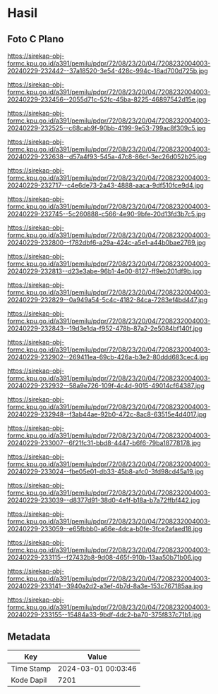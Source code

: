 # Hasil

## Foto C Plano

https://sirekap-obj-formc.kpu.go.id/a391/pemilu/pdpr/72/08/23/20/04/7208232004003-20240229-232442--37a18520-3e54-428c-994c-18ad700d725b.jpg

https://sirekap-obj-formc.kpu.go.id/a391/pemilu/pdpr/72/08/23/20/04/7208232004003-20240229-232456--2055d71c-52fc-45ba-8225-46897542d15e.jpg

https://sirekap-obj-formc.kpu.go.id/a391/pemilu/pdpr/72/08/23/20/04/7208232004003-20240229-232525--c68cab9f-90bb-4199-9e53-799ac8f309c5.jpg

https://sirekap-obj-formc.kpu.go.id/a391/pemilu/pdpr/72/08/23/20/04/7208232004003-20240229-232638--d57a4f93-545a-47c8-86cf-3ec26d052b25.jpg

https://sirekap-obj-formc.kpu.go.id/a391/pemilu/pdpr/72/08/23/20/04/7208232004003-20240229-232717--c4e6de73-2a43-4888-aaca-9df510fce9d4.jpg

https://sirekap-obj-formc.kpu.go.id/a391/pemilu/pdpr/72/08/23/20/04/7208232004003-20240229-232745--5c260888-c566-4e90-9bfe-20d13fd3b7c5.jpg

https://sirekap-obj-formc.kpu.go.id/a391/pemilu/pdpr/72/08/23/20/04/7208232004003-20240229-232800--f782dbf6-a29a-424c-a5e1-a44b0bae2769.jpg

https://sirekap-obj-formc.kpu.go.id/a391/pemilu/pdpr/72/08/23/20/04/7208232004003-20240229-232813--d23e3abe-96b1-4e00-8127-ff9eb201df9b.jpg

https://sirekap-obj-formc.kpu.go.id/a391/pemilu/pdpr/72/08/23/20/04/7208232004003-20240229-232829--0a949a54-5c4c-4182-84ca-7283ef4bd447.jpg

https://sirekap-obj-formc.kpu.go.id/a391/pemilu/pdpr/72/08/23/20/04/7208232004003-20240229-232843--19d3e1da-f952-478b-87a2-2e5084bf140f.jpg

https://sirekap-obj-formc.kpu.go.id/a391/pemilu/pdpr/72/08/23/20/04/7208232004003-20240229-232902--269411ea-69cb-426a-b3e2-80ddd683cec4.jpg

https://sirekap-obj-formc.kpu.go.id/a391/pemilu/pdpr/72/08/23/20/04/7208232004003-20240229-232932--58a9e726-109f-4c4d-9015-49014cf64387.jpg

https://sirekap-obj-formc.kpu.go.id/a391/pemilu/pdpr/72/08/23/20/04/7208232004003-20240229-232948--f3ab44ae-92b0-472c-8ac8-63515e4d4017.jpg

https://sirekap-obj-formc.kpu.go.id/a391/pemilu/pdpr/72/08/23/20/04/7208232004003-20240229-233007--6f21fc31-bbd8-4447-b6f6-79ba18778178.jpg

https://sirekap-obj-formc.kpu.go.id/a391/pemilu/pdpr/72/08/23/20/04/7208232004003-20240229-233024--fbe05e01-db33-45b8-afc0-3fd98cd45a19.jpg

https://sirekap-obj-formc.kpu.go.id/a391/pemilu/pdpr/72/08/23/20/04/7208232004003-20240229-233039--d8377d91-38d0-4e1f-b18a-b7a72ffbf442.jpg

https://sirekap-obj-formc.kpu.go.id/a391/pemilu/pdpr/72/08/23/20/04/7208232004003-20240229-233059--e65fbbb0-a66e-4dca-b0fe-3fce2afaed18.jpg

https://sirekap-obj-formc.kpu.go.id/a391/pemilu/pdpr/72/08/23/20/04/7208232004003-20240229-233115--f27432b8-9d08-465f-910b-13aa50b71b06.jpg

https://sirekap-obj-formc.kpu.go.id/a391/pemilu/pdpr/72/08/23/20/04/7208232004003-20240229-233141--3940a2d2-a3ef-4b7d-8a3e-153c767185aa.jpg

https://sirekap-obj-formc.kpu.go.id/a391/pemilu/pdpr/72/08/23/20/04/7208232004003-20240229-233155--15484a33-9bdf-4dc2-ba70-375f837c71b1.jpg


## Metadata

| Key        | Value               |
| ---------- | ------------------- |
| Time Stamp | 2024-03-01 00:03:46 |
| Kode Dapil | 7201                |




